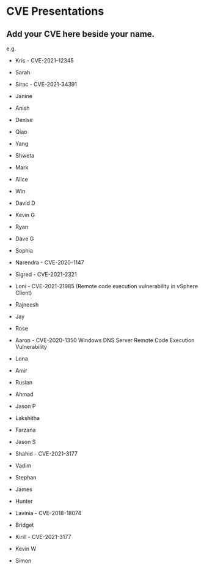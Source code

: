 # CVE Presentations

## Add your CVE here beside your name.
e.g.
* Kris - CVE-2021-12345


* Sarah
* Sirac - CVE-2021-34391
* Janine
* Anish
* Denise
* Qiao
* Yang
* Shweta
* Mark
* Alice
* Win
* David D
* Kevin G
* Ryan
* Dave G
* Sophia
* Narendra - CVE-2020-1147 
* Sigred - CVE-2021-2321 
* Loni - CVE-2021-21985 (Remote code execution vulnerability in vSphere Client)
* Rajneesh
* Jay
* Rose
* Aaron - CVE-2020-1350 Windows DNS Server Remote Code Execution Vulnerability
* Lona
* Amir
* Ruslan
* Ahmad
* Jason P
* Lakshitha
* Farzana
* Jason S
* Shahid - CVE-2021-3177
* Vadim
* Stephan
* James
* Hunter
* Lavinia - CVE-2018-18074
* Bridget
* Kirill - CVE-2021-3177
* Kevin W
* Simon
